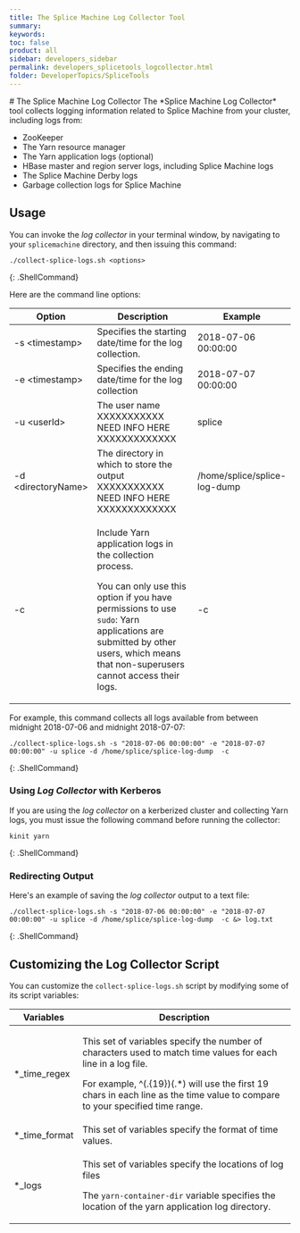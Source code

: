 ```yaml
---
title: The Splice Machine Log Collector Tool
summary:
keywords:
toc: false
product: all
sidebar: developers_sidebar
permalink: developers_splicetools_logcollector.html
folder: DeveloperTopics/SpliceTools
---
```

<section>
<div class="TopicContent" data-swiftype-index="true" markdown="1">
# The Splice Machine Log Collector
The *Splice Machine Log Collector* tool collects logging information related to Splice Machine from your cluster, including logs from:

* ZooKeeper
* The Yarn resource manager
* The Yarn application logs (optional)
* HBase master and region server logs, including Splice Machine logs
* The Splice Machine Derby logs
* Garbage collection logs for Splice Machine

## Usage

You can invoke the *log collector* in your terminal window, by navigating to your `splicemachine` directory, and then issuing this command:
```
./collect-splice-logs.sh <options>
```
{: .ShellCommand}

Here are the command line options:

<table>
    <col width="25%" />
    <col width="45%" />
    <col width="30%" />
    <thead>
        <tr>
            <th>Option</th>
            <th>Description</th>
            <th>Example</th>
        </tr>
    </thead>
    <tbody>
        <tr>
            <td class="CodeFont">-s &lt;timestamp&gt;</td>
            <td>Specifies the starting date/time for the log collection.</td>
            <td class="CodeFont">2018-07-06 00:00:00</td>
        </tr>
        <tr>
            <td class="CodeFont">-e &lt;timestamp&gt;</td>
            <td>Specifies the ending date/time for the log collection</td>
            <td class="CodeFont">2018-07-07 00:00:00</td>
        </tr>
        <tr>
            <td class="CodeFont">-u &lt;userId&gt;</td>
            <td>The user name XXXXXXXXXXX NEED INFO HERE XXXXXXXXXXXXX</td>
            <td class="CodeFont">splice</td>
       </tr>
        <tr>
            <td class="CodeFont">-d &lt;directoryName&gt;</td>
            <td>The directory in which to store the output XXXXXXXXXXX NEED INFO HERE XXXXXXXXXXXXX </td>
            <td class="CodeFont">/home/splice/splice-log-dump</td>
        </tr>
        <tr>
            <td class="CodeFont">-c</td>
            <td><p>Include Yarn application logs in the collection process.</p>
                <p class="noteNote">You can only use this option if you have permissions to use <code>sudo</code>: Yarn applications are submitted by other users, which means that non-superusers cannot access their logs.</p>
            </td>
            <td class="CodeFont">-c</td>
        </tr>
    </tbody>
</table>

For example, this command collects all logs available from between midnight 2018-07-06 and midnight 2018-07-07:

```
./collect-splice-logs.sh -s "2018-07-06 00:00:00" -e "2018-07-07 00:00:00" -u splice -d /home/splice/splice-log-dump  -c
```
{: .ShellCommand}

### Using *Log Collector* with Kerberos
If you are using the *log collector* on a kerberized cluster and collecting Yarn logs, you must issue the following command before running the collector:

```
kinit yarn
```
{: .ShellCommand}

### Redirecting Output

Here's an example of saving the *log collector* output to a text file:

```
./collect-splice-logs.sh -s "2018-07-06 00:00:00" -e "2018-07-07 00:00:00" -u splice -d /home/splice/splice-log-dump  -c &> log.txt
```
{: .ShellCommand}

## Customizing the Log Collector Script
You can customize the `collect-splice-logs.sh` script by modifying some of its script variables:

<table>
    <col />
    <col />
    <thead>
        <tr>
            <th>Variables</th>
            <th>Description</th>
        </tr>
    </thead>
    <tbody>
        <tr>
            <td class="CodeFont">*_time_regex</td>
            <td><p>This set of variables specify the number of characters used to match time values for each line in a log file.</p>
                <p>For example, <span class="Example">^(.{19})(.*)</span> will use the first 19 chars in each line as the time value to compare to your specified time range.</p>
            </td>
        </tr>
        <tr>
            <td class="CodeFont">*_time_format</td>
            <td>This set of variables specify the format of time values.</td>
        </tr>
        <tr>
            <td class="CodeFont">*_logs</td>
            <td><p>This set of variables specify the locations of log files</p>
                <p>The <code>yarn-container-dir</code> variable specifies the location of the yarn application log directory.</p>
            </td>
        </tr>
    </tbody>
</table>
</div>
</section>
